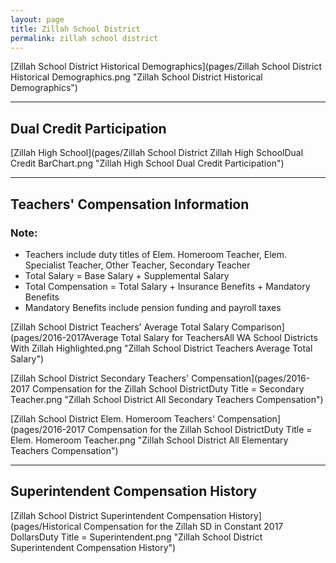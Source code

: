 ```yaml
---
layout: page
title: Zillah School District
permalink: zillah school district
---
```



[Zillah School District Historical Demographics](pages/Zillah School District Historical Demographics.png "Zillah School District Historical Demographics")

___

## Dual Credit Participation

[Zillah High School](pages/Zillah School District Zillah High SchoolDual Credit BarChart.png "Zillah High School Dual Credit Participation")


___

## Teachers' Compensation Information
### Note:
- Teachers include duty titles of Elem. Homeroom Teacher, Elem. Specialist Teacher, Other Teacher, Secondary Teacher
- Total Salary = Base Salary + Supplemental Salary
- Total Compensation = Total Salary + Insurance Benefits + Mandatory Benefits
- Mandatory Benefits include pension funding and payroll taxes

[Zillah School District Teachers' Average Total Salary Comparison](pages/2016-2017Average Total Salary for TeachersAll WA School Districts With Zillah Highlighted.png "Zillah School District Teachers Average Total Salary")

[Zillah School District Secondary Teachers' Compensation](pages/2016-2017 Compensation for the Zillah School DistrictDuty Title = Secondary Teacher.png "Zillah School District All Secondary Teachers Compensation")

[Zillah School District Elem. Homeroom Teachers' Compensation](pages/2016-2017 Compensation for the Zillah School DistrictDuty Title = Elem. Homeroom Teacher.png "Zillah School District All Elementary Teachers Compensation")


___

## Superintendent Compensation History

[Zillah School District Superintendent Compensation History](pages/Historical Compensation for the Zillah SD in Constant 2017 DollarsDuty Title = Superintendent.png "Zillah School District Superintendent Compensation History")

